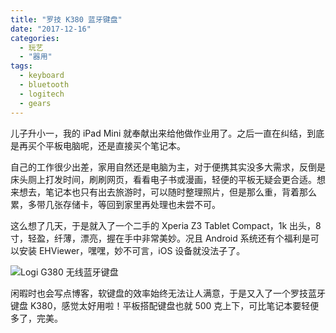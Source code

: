 ```yaml
---
title: "罗技 K380 蓝牙键盘"
date: "2017-12-16"
categories: 
  - 玩艺
  - "器用"
tags:
  - keyboard
  - bluetooth
  - logitech
  - gears
---
```


儿子升小一，我的 iPad Mini 就奉献出来给他做作业用了。之后一直在纠结，到底是再买个平板电脑呢，还是直接买个笔记本。

自己的工作很少出差，家用自然还是电脑为主，对于便携其实没多大需求，反倒是床头厕上打发时间，刷刷网页，看看电子书或漫画，轻便的平板无疑会更合适。想来想去，笔记本也只有出去旅游时，可以随时整理照片，但是那么重，背着那么累，多带几张存储卡，等回到家里再处理也未尝不可。

这么想了几天，于是就入了一个二手的 Xperia Z3 Tablet Compact，1k 出头，8寸，轻盈，纤薄，漂亮，握在手中非常美妙。况且 Android 系统还有个福利是可以安装 EHViewer，嘿嘿，妙不可言，iOS 设备就没法子了。

![Logi G380 无线蓝牙键盘](https://media.kaerozhi.com/2025/06/25ef45845dc4af73edda5e8be11e3387.webp)

闲暇时也会写点博客，软键盘的效率始终无法让人满意，于是又入了一个罗技蓝牙键盘 K380，感觉太好用啦！平板搭配键盘也就 500 克上下，可比笔记本要轻便多了，完美。
